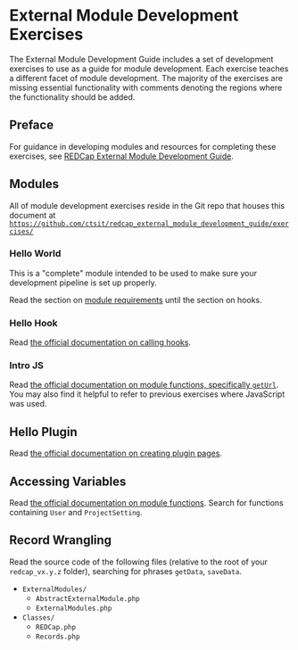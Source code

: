 # External Module Development Exercises

The External Module Development Guide includes a set of development exercises to use as a guide for module development. Each exercise teaches a different facet of module development. The majority of the exercises are missing essential functionality with comments denoting the regions where the functionality should be added.

## Preface

For guidance in developing modules and resources for completing these exercises, see [REDCap External Module Development Guide](https://ctsit.github.io/redcap_external_module_development_guide/). 

## Modules

All of module development exercises reside in the Git repo that houses this document at [`https://github.com/ctsit/redcap_external_module_development_guide/exercises/`](https://github.com/ctsit/redcap_external_module_development_guide/exercises/)

### Hello World
This is a "complete" module intended to be used to make sure your development pipeline is set up properly.

Read the section on [module requirements](https://github.com/vanderbilt/redcap-external-modules/blob/testing/docs/official-documentation.md#module-requirement) until the section on hooks.

### Hello Hook

Read [the official documentation on calling hooks](https://github.com/vanderbilt/redcap-external-modules/blob/testing/docs/official-documentation.md#how-to-call-redcap-hooks).

### Intro JS

Read [the official documentation on module functions, specifically `getUrl`](https://github.com/vanderbilt/redcap-external-modules/blob/testing/docs/framework/v3.md). You may also find it helpful to refer to previous exercises where JavaScript was used.

## Hello Plugin

Read [the official documentation on creating plugin pages](https://github.com/vanderbilt/redcap-external-modules/blob/testing/docs/official-documentation.md#how-to-create-plugin-pages-for-your-module).

## Accessing Variables

Read [the official documentation on module functions](https://github.com/vanderbilt/redcap-external-modules/blob/testing/docs/framework/intro.md). Search for functions containing `User` and `ProjectSetting`.

## Record Wrangling

Read the source code of the following files (relative to the root of your `redcap_vx.y.z` folder), searching for phrases `getData`, `saveData`.
- `ExternalModules/`
    - `AbstractExternalModule.php`
    - `ExternalModules.php`
- `Classes/`
    - `REDCap.php`
    - `Records.php`
